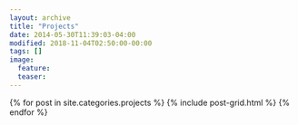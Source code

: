 ```yaml
---
layout: archive
title: "Projects"
date: 2014-05-30T11:39:03-04:00
modified: 2018-11-04T02:50:00-00:00
tags: []
image:
  feature:
  teaser:
---
```


<div class="tiles">
{% for post in site.categories.projects %}
  {% include post-grid.html %}
{% endfor %}
</div><!-- /.tiles -->